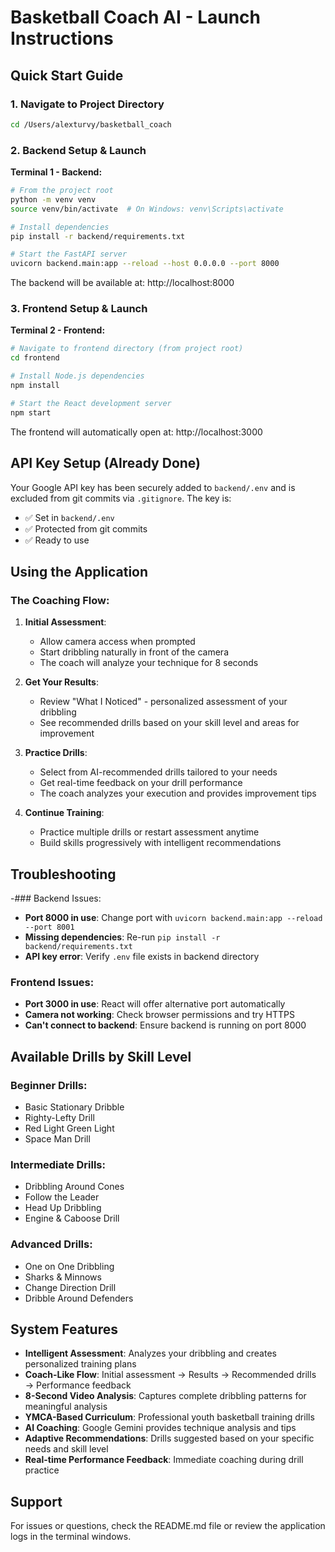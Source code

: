 # Basketball Coach AI - Launch Instructions

## Quick Start Guide

### 1. Navigate to Project Directory
```bash
cd /Users/alexturvy/basketball_coach
```

### 2. Backend Setup & Launch

**Terminal 1 - Backend:**
```bash
# From the project root
python -m venv venv
source venv/bin/activate  # On Windows: venv\Scripts\activate

# Install dependencies
pip install -r backend/requirements.txt

# Start the FastAPI server
uvicorn backend.main:app --reload --host 0.0.0.0 --port 8000
```

The backend will be available at: http://localhost:8000

### 3. Frontend Setup & Launch

**Terminal 2 - Frontend:**
```bash
# Navigate to frontend directory (from project root)
cd frontend

# Install Node.js dependencies
npm install

# Start the React development server
npm start
```

The frontend will automatically open at: http://localhost:3000

## API Key Setup (Already Done)

Your Google API key has been securely added to `backend/.env` and is excluded from git commits via `.gitignore`. The key is:
- ✅ Set in `backend/.env` 
- ✅ Protected from git commits
- ✅ Ready to use

## Using the Application

### The Coaching Flow:

1. **Initial Assessment**: 
   - Allow camera access when prompted
   - Start dribbling naturally in front of the camera
   - The coach will analyze your technique for 8 seconds

2. **Get Your Results**:
   - Review "What I Noticed" - personalized assessment of your dribbling
   - See recommended drills based on your skill level and areas for improvement

3. **Practice Drills**:
   - Select from AI-recommended drills tailored to your needs
   - Get real-time feedback on your drill performance
   - The coach analyzes your execution and provides improvement tips

4. **Continue Training**:
   - Practice multiple drills or restart assessment anytime
   - Build skills progressively with intelligent recommendations

## Troubleshooting

-### Backend Issues:
- **Port 8000 in use**: Change port with `uvicorn backend.main:app --reload --port 8001`
- **Missing dependencies**: Re-run `pip install -r backend/requirements.txt`
- **API key error**: Verify `.env` file exists in backend directory

### Frontend Issues:
- **Port 3000 in use**: React will offer alternative port automatically
- **Camera not working**: Check browser permissions and try HTTPS
- **Can't connect to backend**: Ensure backend is running on port 8000

## Available Drills by Skill Level

### Beginner Drills:
- Basic Stationary Dribble
- Righty-Lefty Drill
- Red Light Green Light
- Space Man Drill

### Intermediate Drills:
- Dribbling Around Cones
- Follow the Leader
- Head Up Dribbling
- Engine & Caboose Drill

### Advanced Drills:
- One on One Dribbling
- Sharks & Minnows
- Change Direction Drill
- Dribble Around Defenders

## System Features

- **Intelligent Assessment**: Analyzes your dribbling and creates personalized training plans
- **Coach-Like Flow**: Initial assessment → Results → Recommended drills → Performance feedback
- **8-Second Video Analysis**: Captures complete dribbling patterns for meaningful analysis
- **YMCA-Based Curriculum**: Professional youth basketball training drills
- **AI Coaching**: Google Gemini provides technique analysis and tips
- **Adaptive Recommendations**: Drills suggested based on your specific needs and skill level
- **Real-time Performance Feedback**: Immediate coaching during drill practice

## Support

For issues or questions, check the README.md file or review the application logs in the terminal windows.